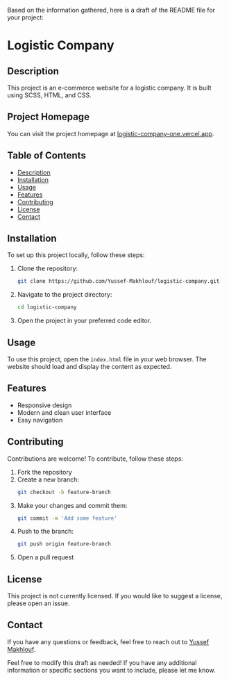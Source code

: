 Based on the information gathered, here is a draft of the README file for your project:

# Logistic Company

## Description
This project is an e-commerce website for a logistic company. It is built using SCSS, HTML, and CSS.

## Project Homepage
You can visit the project homepage at [logistic-company-one.vercel.app](https://logistic-company-one.vercel.app).

## Table of Contents
- [Description](#description)
- [Installation](#installation)
- [Usage](#usage)
- [Features](#features)
- [Contributing](#contributing)
- [License](#license)
- [Contact](#contact)

## Installation
To set up this project locally, follow these steps:

1. Clone the repository:
    ```bash
    git clone https://github.com/Yussef-Makhlouf/logistic-company.git
    ```
2. Navigate to the project directory:
    ```bash
    cd logistic-company
    ```
3. Open the project in your preferred code editor.

## Usage
To use this project, open the `index.html` file in your web browser. The website should load and display the content as expected.

## Features
- Responsive design
- Modern and clean user interface
- Easy navigation

## Contributing
Contributions are welcome! To contribute, follow these steps:

1. Fork the repository
2. Create a new branch:
    ```bash
    git checkout -b feature-branch
    ```
3. Make your changes and commit them:
    ```bash
    git commit -m 'Add some feature'
    ```
4. Push to the branch:
    ```bash
    git push origin feature-branch
    ```
5. Open a pull request

## License
This project is not currently licensed. If you would like to suggest a license, please open an issue.

## Contact
If you have any questions or feedback, feel free to reach out to [Yussef Makhlouf](https://github.com/Yussef-Makhlouf).

Feel free to modify this draft as needed! If you have any additional information or specific sections you want to include, please let me know.
